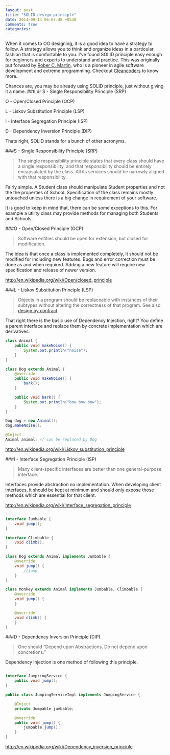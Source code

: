 ```yaml
---
layout: post
title: "SOLID design principle"
date: 2014-09-14 06:07:48 +0530
comments: true
categories:
---
```

When it comes to OO designing, it is a good idea to have a strategy to follow.
A strategy allows you to think and organize ideas in a particular fashion that is comfortable to you.
I've found SOLID principle easy enough for beginners and experts to understand and practice.
This  was originally put forward by [Rober C. Martin][robert wiki], who is a pioneer in agile software development and extreme programming.
Checkout [Cleancoders](http://cleancoders.com/) to know more.

Chances are, you may be already using SOLID principle, just without giving it a name.
##tl;dr
S - Single Responsibility Principle (SRP)

O - Open/Closed Principle (OCP)

L - Liskov Substitution Principle (LSP)

I - Interface Segregation Principle (ISP)

D - Dependency Inversion Principle (DIP)

Thats right, SOLID stands for a bunch of other acronyms.

###S - Single Responsibility Principle (SRP)
> The single responsibility principle states that every class should
> have a single responsibility, and that responsibility should be
> entirely encapsulated by the class. All its services should be
> narrowly aligned with that responsibility.

Fairly simple. A Student class should manipulate Student properties and not the the properties of School. Specification of the class remains mostly untouched unless there is a big change in requirement of your software.

It is good to keep in mind that, there can be some exceptions to this. For example a utility class may provide methods for managing both Students and Schools.

###O - Open/Closed Principle (OCP)
>Software entities should be open for extension, but closed for modification.

The idea is that once a class is implemented completely, it should not be modified for including new features. Bugs and error correction must be done as and when required. Adding a new feature will require new specification and release of newer version.

http://en.wikipedia.org/wiki/Open/closed_principle

###L - Liskov Substitution Principle (LSP)
>Objects in a program should be replaceable with instances of their subtypes without altering the correctness of that program. See also [design by contract].

That right there is the basic use of Dependency Injection, right? You define a parent interface and replace them by concrete implementation which are derivatives.

``` java
class Animal {
    public void makeNoise() {
        System.out.println("noise");
    }
}

class Dog extends Animal {
    @override
    public void makeNoise() {
        bark();
    }

    public void bark() {
        System.out.println("bow bow bow");
    }
}

Dog dog = new Animal();
dog.makeNoise();

@Inject
Animal animal; // can be replaced by Dog
```

http://en.wikipedia.org/wiki/Liskov_substitution_principle

###I - Interface Segregation Principle (ISP)
>Many client-specific interfaces are better than one general-purpose interface.

Interfaces provide abstraction no implementation. When developing client interfaces, it should be kept at minimum and should only expose those methods which are essential for that client.

http://en.wikipedia.org/wiki/Interface_segregation_principle

``` java

interface Jumbable {
    void jump();
}

interface Climbable {
    void climb();
}

class Dog extends Animal implements Jumbable {
    @override
    void jump() {
        //jump
    }
}

class Monkey extends Animal implements Jumbable, Climbable {
    @override
    void jump() {
    }

    @override
    void climb() {
    }
}
```

###D - Dependency Inversion Principle (DIP)
>One should “Depend upon Abstractions. Do not depend upon concretions.”

Dependency injection is one method of following this principle.

``` java

interface JumpringService {
    public void jump();
}

public class JumpingServiceImpl implements JumpingService {

    @Inject
    private Jumpable jumbable;

    @override
    public void jump() {
        jumpable.jump();
    }
}
```

http://en.wikipedia.org/wiki/Dependency_inversion_principle

[robert wiki]: http://en.wikipedia.org/wiki/Robert_C._Martin
[design by contract]: http://en.wikipedia.org/wiki/Design_by_contract
